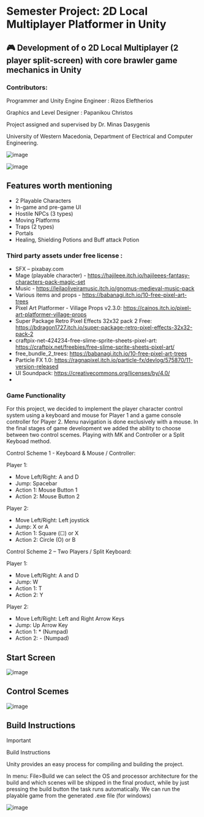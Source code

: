 # Semester Project: 2D Local Multiplayer Platformer in Unity

## 🎮 Development of o 2D Local Multiplayer (2 player split-screen) with core brawler game mechanics in Unity

### Contributors:

Programmer and Unity Engine Engineer : Rizos Eleftherios  

Graphics and Level Designer : Papanikou Christos  

Project assigned and supervised by Dr. Minas Dasygenis  

University of Western Macedonia, Department of Electrical and Computer Engineering.  

![image](https://github.com/user-attachments/assets/9f740614-40f9-4b28-8f1f-d067a00ea492)

![image](https://github.com/user-attachments/assets/f0e23b18-a5ce-456a-aec6-f8a2f6db7214)

## Features worth mentioning
- 2 Playable Characters
- In-game and pre-game UI
- Hostile NPCs (3 types)
- Moving Platforms
- Traps (2 types)
- Portals
- Healing, Shielding Potions and Buff attack Potion

### Third party assets under free license :
-	SFX – pixabay.com
- Mage (playable character) - https://hajileee.itch.io/hajileees-fantasy-characters-pack-magic-set
-	Music - https://leilaoliveiramusic.itch.io/gnomus-medieval-music-pack
-	Various items and props - https://babanagi.itch.io/10-free-pixel-art-trees
-	Pixel Art Platformer - Village Props v2.3.0: https://cainos.itch.io/pixel-art-platformer-village-props 
-	Super Package Retro Pixel Effects 32x32 pack 2 Free: https://bdragon1727.itch.io/super-package-retro-pixel-effects-32x32-pack-2 
-	craftpix-net-424234-free-slime-sprite-sheets-pixel-art: https://craftpix.net/freebies/free-slime-sprite-sheets-pixel-art/ 
-	free_bundle_2_trees: https://babanagi.itch.io/10-free-pixel-art-trees 
-	Particle FX 1.0: https://ragnapixel.itch.io/particle-fx/devlog/575870/11-version-released 
-	UI Soundpack: https://creativecommons.org/licenses/by/4.0/
-	
### Game Functionality

For this project, we decided to implement the player character control system using a keyboard and mouse for Player 1 and a game console controller for Player 2. Menu navigation is done exclusively with a mouse.
In the final stages of game development we added the ability to choose between two control scemes. Playing with MK and Controller or a Split Keyboad method. 

Control Scheme 1 - Keyboard & Mouse / Controller:

Player 1:
  -  Move Left/Right: A and D
  -  Jump: Spacebar
  -  Action 1: Mouse Button 1
  -  Action 2: Mouse Button 2 
    
Player 2:
   - Move Left/Right: Left joystick
   - Jump: X or A
   - Action 1: Square (☐) or X
   - Action 2: Circle (O) or B

Control Scheme 2 – Two Players / Split Keyboard:

Player 1:
  -  Move Left/Right: A and D
  -  Jump: W
  -  Action 1: T
  -  Action 2: Y

Player 2:
   - Move Left/Right: Left and Right Arrow Keys
   - Jump: Up Arrow Key
   - Action 1: * (Numpad)
   - Action 2: - (Numpad)
## Start Screen
![image](https://github.com/user-attachments/assets/58685507-b5d5-47de-aac7-2fa1b4f2f536)

## Control Scemes
![image](https://github.com/user-attachments/assets/7c0279b9-5313-4643-af10-78a99613bc00)

## Build Instructions

> [!IMPORTANT]
> Build Instructions

Unity provides an easy process for compiling and building the project.

In menu: File>Build we can select the OS and processor architecture for the build and which scenes will be shipped in the final product, while by just pressing the build button the task runs automatically. We can run the playable game from the generated .exe file (for windows) 

![image](https://github.com/user-attachments/assets/534a7134-874f-4665-b1a1-757cf9f5c230)

